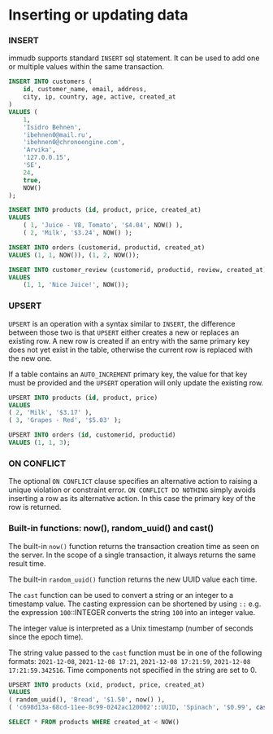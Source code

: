 # Inserting or updating data

<WrappedSection>

### INSERT

immudb supports standard `INSERT` sql statement.
It can be used to add one or multiple values within the same transaction.

```sql
INSERT INTO customers (
    id, customer_name, email, address,
    city, ip, country, age, active, created_at
)
VALUES (
    1,
    'Isidro Behnen',
    'ibehnen0@mail.ru',
    'ibehnen0@chronoengine.com',
    'Arvika',
    '127.0.0.15',
    'SE',
    24,
    true,
    NOW()
);

INSERT INTO products (id, product, price, created_at)
VALUES
    ( 1, 'Juice - V8, Tomato', '$4.04', NOW() ),
    ( 2, 'Milk', '$3.24', NOW() );

INSERT INTO orders (customerid, productid, created_at)
VALUES (1, 1, NOW()), (1, 2, NOW());

INSERT INTO customer_review (customerid, productid, review, created_at)
VALUES
    (1, 1, 'Nice Juice!', NOW());
```

</WrappedSection>

<WrappedSection>

### UPSERT

`UPSERT` is an operation with a syntax similar to `INSERT`,
the difference between those two is that `UPSERT` either creates a new or replaces an existing row.
A new row is created if an entry with the same primary key does not yet exist in the table,
otherwise the current row is replaced with the new one.

If a table contains an `AUTO_INCREMENT` primary key,
the value for that key must be provided
and the `UPSERT` operation will only update the existing row.

```sql
UPSERT INTO products (id, product, price)
VALUES
( 2, 'Milk', '$3.17' ),
( 3, 'Grapes - Red', '$5.03' );

UPSERT INTO orders (id, customerid, productid)
VALUES (1, 1, 3);
```

</WrappedSection>

<WrappedSection>

### ON CONFLICT

The optional `ON CONFLICT` clause specifies an alternative action to raising a unique violation or constraint error.
`ON CONFLICT DO NOTHING` simply avoids inserting a row as its alternative action. In this case the primary key of the row is returned.

</WrappedSection>

<WrappedSection>

### Built-in functions: now(), random_uuid() and cast() 

The built-in `now()` function returns the transaction creation time as seen on the server.
In the scope of a single transaction, it always returns the same result time.

The built-in `random_uuid()` function returns the new UUID value each time.

The `cast` function can be used to convert a string or an integer to a timestamp value.
The casting expression can be shortened by using `::`
e.g. the expression `100`::INTEGER converts the string `100` into an integer value.

The integer value is interpreted as a Unix timestamp (number of seconds since the epoch time).

The string value passed to the `cast` function must be in one of the following formats:
`2021-12-08`,  `2021-12-08 17:21`, `2021-12-08 17:21:59`, `2021-12-08 17:21:59.342516`.
Time components not specified in the string are set to 0.

```sql
UPSERT INTO products (xid, product, price, created_at)
VALUES
( random_uuid(), 'Bread', '$1.50', now() ),
( 'c698d13a-68cd-11ee-8c99-0242ac120002'::UUID, 'Spinach', '$0.99', cast('2021-02-01' as TIMESTAMP) )
```

```sql
SELECT * FROM products WHERE created_at < NOW()
```

</WrappedSection>